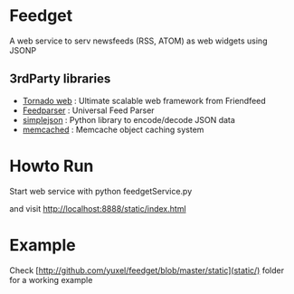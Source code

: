 # Feedget

A web service to serv newsfeeds (RSS, ATOM) as web widgets using JSONP

## 3rdParty libraries

* [Tornado web](http://www.tornadoweb.org/) : Ultimate scalable web framework from Friendfeed
* [Feedparser](http://www.feedparser.org/) : Universal Feed Parser
* [simplejson](http://pypi.python.org/pypi/simplejson/) : Python library to encode/decode JSON data 
* [memcached](http://memcached.org/) : Memcache object caching system


# Howto Run

Start web service with 
    python feedgetService.py

and visit [http://localhost:8888/static/index.html](http://localhost:8888/static/index.html)

# Example

Check [http://github.com/yuxel/feedget/blob/master/static](static/)  folder for a working example
